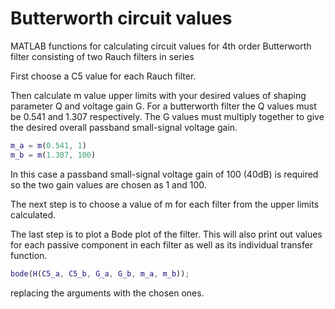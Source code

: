 # Butterworth circuit values
 
 MATLAB functions for calculating circuit values for 4th order Butterworth filter consisting of two Rauch filters in series 
 
 First choose a C5 value for each Rauch filter.
 
 Then calculate m value upper limits with your desired values of shaping parameter Q and voltage gain G. For a butterworth filter the Q values must be 0.541 and 1.307 respectively. The G values must multiply together to give the desired overall passband small-signal voltage gain.
 
 ```matlab
 m_a = m(0.541, 1)
 m_b = m(1.307, 100)
 ```
 
 In this case a passband small-signal voltage gain of 100 (40dB) is required so the two gain values are chosen as 1 and 100.
 
 The next step is to choose a value of m for each filter from the upper limits calculated.
 
 The last step is to plot a Bode plot of the filter. This will also print out values for each passive component in each filter as well as its individual transfer function.
 
 ```matlab
 bode(H(C5_a, C5_b, G_a, G_b, m_a, m_b));
 ```

replacing the arguments with the chosen ones.
